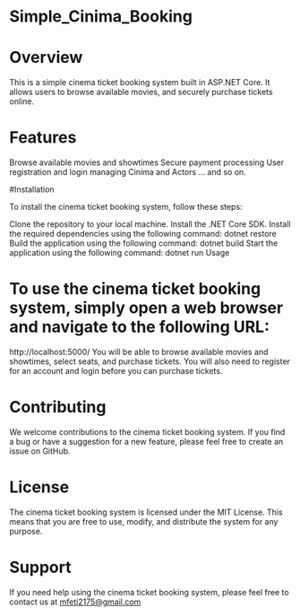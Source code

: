 # Simple_Cinima_Booking
# Overview

This is a simple cinema ticket booking system built in ASP.NET Core. It allows users to browse available movies, and securely purchase tickets online.

# Features

Browse available movies and showtimes
Secure payment processing
User registration and login
managing Cinima and Actors
... and so on.

#Installation

To install the cinema ticket booking system, follow these steps:

Clone the repository to your local machine.
Install the .NET Core SDK.
Install the required dependencies using the following command:
dotnet restore
Build the application using the following command:
dotnet build
Start the application using the following command:
dotnet run
Usage

# To use the cinema ticket booking system, simply open a web browser and navigate to the following URL:

http://localhost:5000/
You will be able to browse available movies and showtimes, select seats, and purchase tickets. You will also need to register for an account and login before you can purchase tickets.

# Contributing

We welcome contributions to the cinema ticket booking system. If you find a bug or have a suggestion for a new feature, please feel free to create an issue on GitHub.

# License

The cinema ticket booking system is licensed under the MIT License. This means that you are free to use, modify, and distribute the system for any purpose.

# Support

If you need help using the cinema ticket booking system, please feel free to contact us at mfeti2175@gmail.com
